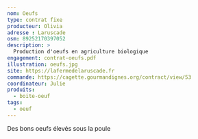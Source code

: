```yaml
---
nom: Oeufs
type: contrat fixe
producteur: Olivia
adresse : Laruscade
osm: 89252170397052
description: >
  Production d'oeufs en agriculture biologique
engagement: contrat-oeufs.pdf
illustration: oeufs.jpg
site: https://lafermedelaruscade.fr
commande: https://cagette.gourmandignes.org/contract/view/53
coordinateur: Julie
produits:
  - boite-oeuf                           
tags:
  - oeuf
---
```


Des bons oeufs élevés sous la poule